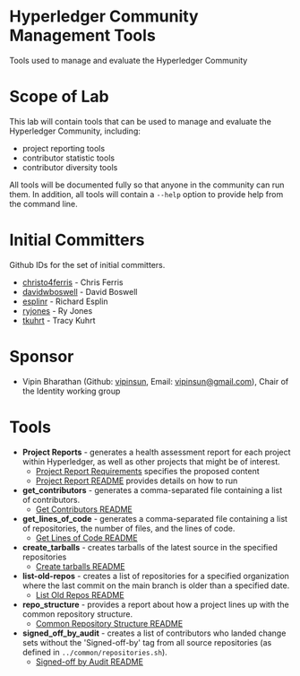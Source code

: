 [//]: # (SPDX-License-Identifier: CC-BY-4.0)

# Hyperledger Community Management Tools
Tools used to manage and evaluate the Hyperledger Community

# Scope of Lab
This lab will contain tools that can be used to manage and evaluate the Hyperledger Community, including:
- project reporting tools
- contributor statistic tools
- contributor diversity tools

All tools will be documented fully so that anyone in the community can run them. In addition, all tools will contain a `--help` option to provide help from the command line.

# Initial Committers
Github IDs for the set of initial committers.
- [christo4ferris](https://github.com/christo4ferris) - Chris Ferris
- [davidwboswell](https://github.com/davidwboswell) - David Boswell
- [esplinr](https://github.com/esplinr) - Richard Esplin
- [ryjones](https://github.com/ryjones) - Ry Jones
- [tkuhrt](https://github.com/tkuhrt) - Tracy Kuhrt

# Sponsor
- Vipin Bharathan (Github:  [vipinsun](https://github.com/vipinsun), Email: vipinsun@gmail.com), Chair of the Identity working group

# Tools
- **Project Reports** - generates a health assessment report for each project within Hyperledger, as well as other projects that might be of interest.
  - [Project Report Requirements](./project-reports/docs/requirements.md) specifies the proposed content
  - [Project Report README](./project-reports/README.md) provides details on how to run
- **get_contributors** - generates a comma-separated file containing a list of contributors.
  - [Get Contributors README](./get_contributors/README.md)
- **get_lines_of_code** - generates a comma-separated file containing a list of repositories, the number of files, and the lines of code.
  - [Get Lines of Code README](./get_lines_of_code/README.md)
- **create_tarballs** - creates tarballs of the latest source in the specified repositories
  - [Create tarballs README](./create_tarballs/README.md)
- **list-old-repos** - creates a list of repositories for a specified organization where the last commit on the main branch is older than a specified date.
  - [List Old Repos README](./list-old-repos/README.md)
- **repo_structure** - provides a report about how a project lines up with the common repository structure.
  - [Common Repository Structure README](./repo_structure/README.md)
- **signed_off_by_audit** - creates a list of contributors who landed change sets without the 'Signed-off-by' tag from all source repositories (as defined in `../common/repositories.sh`).
  - [Signed-off by Audit README](./signed_off_by_audit/README.md)
